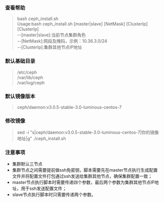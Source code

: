 ### 查看帮助
> bash ceph_install.sh  
Usage:bash ceph_install.sh [master|slave] [NetMask] [ClusterIp] [ClusterIp]    
  --[master|slave]:当前节点集群角色  
  --[NetMask]:网段及掩码，示例：10.36.3.0/24  
  --[ClusterIp]:集群其他节点IP地址  
  
### 默认基础目录
> /etc/ceph  
/var/lib/ceph  
/var/log/ceph  

### 默认镜像版本
> ceph/daemon:v3.0.5-stable-3.0-luminous-centos-7

### 修改镜像
> sed -i "s|ceph/daemon:v3.0.5-stable-3.0-luminous-centos-7|你的镜像地址|g" ./ceph_install.sh

### 注意事项
* 集群默认三节点  
* 集群节点之间需要提前做ssh免密钥，脚本需要先在master节点执行生成配置文件并将配置文件打包通过ssh发送给集群其他节点，确保集群配置一致；  
* master节点执行脚本时需要传递四个参数，最后两个参数为集群其他节点IP地址，用于ssh发送配置文件；  
* slave节点执行脚本时只需要传递两个参数。
